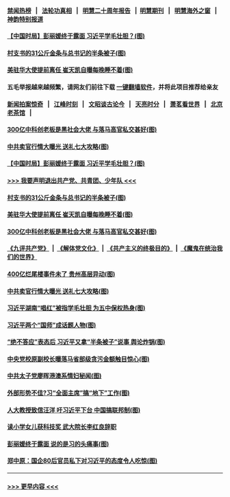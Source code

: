#### [禁闻热榜](热点新闻.md?t=0)  &nbsp;&nbsp;|&nbsp;&nbsp; [法轮功真相](https://github.com/gfw-breaker/truth/blob/master/README.md?t=0) &nbsp;&nbsp;|&nbsp;&nbsp; [明慧二十周年报告](https://github.com/gfw-breaker/mh-reports/blob/master/README.md?t=0) &nbsp;&nbsp;|&nbsp;&nbsp;[明慧期刊](https://github.com/gfw-breaker/mh-qikan) &nbsp;&nbsp;|&nbsp;&nbsp; [明慧海外之窗](https://github.com/gfw-breaker/mh-news/blob/master/README.md?t=0) &nbsp;&nbsp;|&nbsp;&nbsp; [神韵特别报道](https://github.com/gfw-breaker/mh-news/blob/master/shenyun.md?t=0)
#### [【中国时局】彭丽媛终于露面 习近平学毛壮胆？(图)](../pages/p2/946711.md?t=09210802) 
#### [村支书的31公斤金条与总书记的半条被子(图)](../pages/p2/946719.md?t=09210802) 
#### [美驻华大使提前离任 崔天凯自曝每晚睡不着(图)](../pages/p2/946714.md?t=09210802) 
#### 五毛举报越来越频繁，请网友们前往下载 [一键翻墙软件](https://github.com/gfw-breaker/ssr-accounts)，并将此项目推荐给亲友
#### [新闻拍案惊奇](https://github.com/gfw-breaker/banned-news1/blob/master/pages/link4.md) &nbsp;&nbsp;|&nbsp;&nbsp; [江峰时刻](https://github.com/gfw-breaker/banned-news1/blob/master/pages/link4.md) &nbsp;&nbsp;|&nbsp;&nbsp; [文昭谈古论今](https://github.com/gfw-breaker/banned-news1/blob/master/pages/link4.md) &nbsp;&nbsp;|&nbsp;&nbsp; [天亮时分](https://github.com/gfw-breaker/banned-news1/blob/master/pages/link4.md) &nbsp;&nbsp;|&nbsp;&nbsp; [萧茗看世界](https://github.com/gfw-breaker/banned-news1/blob/master/pages/link4.md) &nbsp;&nbsp;|&nbsp;&nbsp; [北京老茶馆](https://github.com/gfw-breaker/banned-news1/blob/master/pages/link4.md) &nbsp;&nbsp;|&nbsp;&nbsp; 
#### [300亿中科创老板是黑社会大佬 与落马高官私交甚好(图)](../pages/p2/946704.md?t=09210802) 
#### [中共卖官行情大曝光 送礼七大攻略(图)](../pages/p2/946650.md?t=09210802) 
#### [【中国时局】彭丽媛终于露面 习近平学毛壮胆？(图)](../pages/p2/946711.md?t=09210802) 
#### [>>> 我要声明退出共产党、共青团、少年队 <<<](https://github.com/begood0513/goodnews/blob/master/quit/letter.md) 
#### [村支书的31公斤金条与总书记的半条被子(图)](../pages/p2/946719.md?t=09210802) 
#### [美驻华大使提前离任 崔天凯自曝每晚睡不着(图)](../pages/p2/946714.md?t=09210802) 
#### [300亿中科创老板是黑社会大佬 与落马高官私交甚好(图)](../pages/p2/946704.md?t=09210802) 
#### [《九评共产党》](https://github.com/begood0513/9ping.md/blob/master/README.md) &nbsp;|&nbsp; [《解体党文化》](../../../../jtdwh.md/blob/master/README.md)  &nbsp;|&nbsp; [《共产主义的终极目的》](../../../../gczydzjmd.md/blob/master/README.md) &nbsp;|&nbsp; [《魔鬼在统治我们的世界》](../../../../mgztzwmdsj.md/blob/master/README.md) 
#### [400亿烂尾楼事件未了 贵州高层异动(图)](../pages/p2/946666.md?t=09210802) 
#### [中共卖官行情大曝光 送礼七大攻略(图)](../pages/p2/946650.md?t=09210802) 
#### [习近平湖南“唱红”被指学毛壮胆 为五中保权热身(图)](../pages/p2/946622.md?t=09210802) 
#### [习近平两个“国师”成话题人物(图)](../pages/p2/946344.md?t=09210802) 
#### [“绝不答应”表态后 习近平又拿“半条被子”说事 舆论炸锅(图)](../pages/p2/946515.md?t=09210802) 
#### [中央党校原副校长曝落马省部级贪污金额触目惊心(图)](../pages/p2/946503.md?t=09210802) 
#### [中共太子党廖晖港澳系情妇秘闻(图)](../pages/p2/946426.md?t=09210802) 
#### [外部形势不佳?习“全面主席”搞“地下”工作(图)](../pages/p2/946431.md?t=09210802) 
#### [人大教授致信汪洋 吁习近平下台 中国搞联邦制(图)](../pages/p2/946418.md?t=09210802) 
#### [读小学女儿获科技奖 武大院长李红良辞职](../pages/p2/946409.md?t=09210802) 
#### [彭丽媛终于露面 说的是习的头痛事(图)](../pages/p2/946391.md?t=09210802) 
#### [郑中原：国企80后官员私下对习近平的态度令人吃惊(图)](../pages/p2/946323.md?t=09210802) 

----
#### [ >>> 更早内容 <<< ](../indexes/p2-earlier.md)
